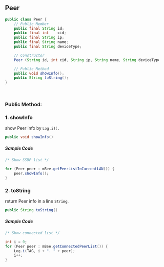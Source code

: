 ## Peer

```java
public class Peer {
    // Public Member
    public final String id;
    public final int    cid;
    public final String ip;
    public final String name;
    public final String deviceType;

    // Constructor
    Peer (String id, int cid, String ip, String name, String deviceType);

    // Public Method
    public void showInfo();
    public String toString();
}
```

<br>

### Public Method:

### 1. showInfo

show Peer info by `Log.i()`.

```java
public void showInfo()
```

##### Sample Code

```java
/* Show SSDP list */

for (Peer peer : mBee.getPeerListInCurrentLAN()) {
    peer.showInfo();
}
```

### 2. toString

return Peer info in a line `String`.

```java
public String toString()
```

##### Sample Code

```java
/* Show connected list */

int i = 0;
for (Peer peer : mBee.getConnectedPeerList()) {
    Log.i(TAG, i + ". " + peer);
    i++;
}
```
